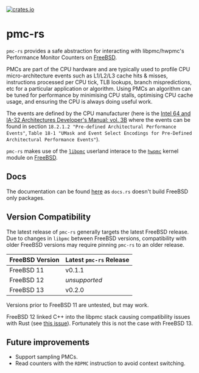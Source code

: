 [![crates.io](https://img.shields.io/crates/v/pmc-rs.svg)](https://crates.io/crates/pmc-rs)

# pmc-rs

`pmc-rs` provides a safe abstraction for interacting with libpmc/hwpmc's
Performance Monitor Counters on [FreeBSD].

PMCs are part of the CPU hardware and are typically used to profile CPU
micro-architecture events such as L1/L2/L3 cache hits & misses, instructions
processed per CPU tick, TLB lookups, branch mispredictions, etc for a particular
application or algorithm. Using PMCs an algorithm can be tuned for performance
by minimising CPU stalls, optimising CPU cache usage, and ensuring the CPU is
always doing useful work.

The events are defined by the CPU manufacturer (here is the [Intel 64 and IA-32
Architectures Developer's Manual: vol. 3B][arch-manual] where the events can be
found in section `18.2.1.2 "Pre-defined Architectural Performance Events"`,
`Table 18-1 "UMask and Event Select Encodings for Pre-Defined Architectural
Performance Events"`).

`pmc-rs` makes use of the [`libpmc`] userland interace to the [`hwpmc`] kernel
module on [FreeBSD].

## Docs

The documentation can be found
[here][docs] as `docs.rs`
doesn't build FreeBSD only packages.

## Version Compatibility

The latest release of `pmc-rs` generally targets the latest FreeBSD release. Due
to changes in `libpmc` between FreeBSD versions, compatibility with older
FreeBSD versions may require pinning `pmc-rs` to an older release.

| FreeBSD Version | Latest `pmc-rs` Release |
| :-------------- | ----------------------- |
| FreeBSD 11      | v0.1.1                  |
| FreeBSD 12      | *unsupported*           |
| FreeBSD 13      | v0.2.0                  |

Versions prior to FreeBSD 11 are untested, but may work.

FreeBSD 12 linked C++ into the libpmc stack causing compatibility issues
with Rust (see [this issue][freebsd-12-support]). Fortunately this is not the
case with FreeBSD 13.

## Future improvements

* Support sampling PMCs.
* Read counters with the `RDPMC` instruction to avoid context switching.

[FreeBSD]: https://www.freebsd.org/
[`hwpmc`]: https://www.freebsd.org/cgi/man.cgi?query=hwpmc
[`libpmc`]: https://www.freebsd.org/cgi/man.cgi?query=pmc
[freebsd-12-support]: https://github.com/domodwyer/pmc-rs/issues/7
[docs]: https://itsallbroken.com/code/docs/pmc-rs/pmc/index.html
[arch-manual]: https://www.intel.com/content/www/us/en/architecture-and-technology/64-ia-32-architectures-software-developer-vol-3b-part-2-manual.html